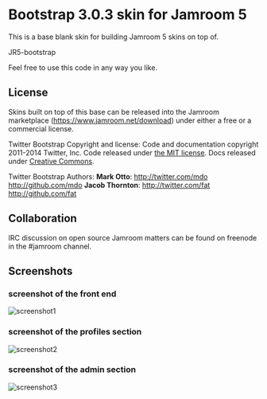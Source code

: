 Bootstrap 3.0.3 skin for Jamroom 5
=========

This is a base blank skin for building Jamroom 5 skins on top of.

JR5-bootstrap

Feel free to use this code in any way you like.

License
------------
Skins built on top of this base can be released into the Jamroom marketplace (https://www.jamroom.net/download) under either a free or a commercial license.

Twitter Bootstrap Copyright and license: Code and documentation copyright 2011-2014 Twitter, Inc. Code released under [the MIT license](LICENSE). Docs released under [Creative Commons](docs/LICENSE).

Twitter Bootstrap Authors: 
**Mark Otto**: <http://twitter.com/mdo> <http://github.com/mdo>
**Jacob Thornton**: <http://twitter.com/fat> <http://github.com/fat>

Collaboration
-------------

IRC discussion on open source Jamroom matters can be found on freenode in the #jamroom channel.

Screenshots
-----------

### screenshot of the front end
![screenshot1](http://hostsaba.com/images/github/screenshot_bootstrap1.png)

### screenshot of the profiles section
![screenshot2](http://hostsaba.com/images/github/screenshot_bootstrap2.png)

### screenshot of the admin section
![screenshot3](http://hostsaba.com/images/github/screenshot_bootstrap3.png)
